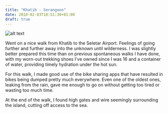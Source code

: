 ```yaml
---
title: "Khatib - Serangoon"
date: 2018-02-03T18:51:30+01:00
draft: true
---
```


![alt text][logo]

Went on a nice walk from Khatib to the Seletar Airport. Feelings of going further and further away into the unknown until wilderness.
I was slightly better prepared this time than on previous spontaneous walks I have done, with my worn-out trekking shoes I've owned since I was 16 and a container of water, providing timely hydration under the hot sun.

For this walk, I made good use of the bike sharing apps that have resulted in bikes being dumped pretty much everywhere. Even one of the oldest ones, leaking from the rain, gave me enough to go on without getting too tired or wasting too much time.

At the end of the walk, I found high gates and wire seemingly surrounding the island, cutting off access to the sea.

[logo]: https://maps.googleapis.com/maps/api/staticmap?key=AIzaSyB_HmbpG2ghMh1g3HEAWG9zfQEb-llLIOU&center=1.418336,103.849543&zoom=13&size=400x400&style=feature:administrative%7Celement:labels.text.stroke%7Ccolor:0xffffff&style=feature:landscape%7Ccolor:0xfffb96&style=feature:landscape%7Celement:labels.text.fill%7Ccolor:0x000000&style=feature:landscape%7Celement:labels.text.stroke%7Ccolor:0xffffff&style=feature:poi%7Celement:labels.text.stroke%7Ccolor:0xffffff&style=feature:poi.business%7Celement:geometry%7Ccolor:0x05ffa1&style=feature:poi.business%7Celement:labels%7Cvisibility:off&style=feature:poi.business%7Celement:labels.icon%7Cvisibility:on&style=feature:poi.medical%7Cvisibility:off&style=feature:road%7Celement:geometry%7Ccolor:0xb967ff&style=feature:road%7Celement:labels.text.stroke%7Ccolor:0xffffff&style=feature:road.highway%7Cvisibility:simplified&style=feature:road.highway%7Celement:labels.text.fill%7Ccolor:0x000000&style=feature:road.highway%7Celement:labels.text.stroke%7Ccolor:0x000000&style=feature:transit.line%7Celement:geometry.fill%7Ccolor:0x000000&style=feature:water%7Ccolor:0x01cdfe&path=color:0xff0000aa%7Cweight:5%7C1.41725,103.83322%7C1.41709,103.83313%7C1.41683,103.833%7C1.41637,103.83277%7C1.41553,103.83235%7C1.41502,103.8321%7C1.41466,103.83191%7C1.41406,103.83161%7C1.41338,103.83126%7C1.41245,103.83076%7C1.41216,103.8306%7C1.41174,103.83035%7C1.41131,103.83011%7C1.41116,103.83002%7C1.41095,103.82991%7C1.41064,103.82977%7C1.41047,103.82968%7C1.41023,103.82958%7C1.41007,103.82952%7C1.41005,103.8297%7C1.41004,103.8299%7C1.40998,103.82986%7C1.40994,103.82984%7C1.40992,103.82984%7C1.40991,103.82984%7C1.40987,103.82985%7C1.40984,103.82986%7C1.40983,103.82986%7C1.40983,103.82987%7C1.40983,103.82988%7C1.40984,103.8299%7C1.40984,103.82991%7C1.40984,103.82992%7C1.40983,103.82993%7C1.40982,103.82993%7C1.4098,103.82994%7C1.40956,103.83002%7C1.40951,103.83004%7C1.4094,103.83018%7C1.40941,103.83028%7C1.40942,103.83038%7C1.40943,103.83051%7C1.40946,103.83076%7C1.40947,103.83082%7C1.40948,103.83088%7C1.40947,103.83096%7C1.40947,103.83102%7C1.40946,103.8311%7C1.40945,103.83123%7C1.40945,103.83132%7C1.40947,103.8314%7C1.40953,103.83157%7C1.40957,103.83171%7C1.40961,103.83181%7C1.40963,103.83183%7C1.40964,103.83184%7C1.40968,103.83184%7C1.40972,103.83194%7C1.40976,103.83203%7C1.40994,103.83241%7C1.41,103.83251%7C1.41007,103.83265%7C1.41014,103.83278%7C1.41022,103.83289%7C1.41031,103.833%7C1.41038,103.83309%7C1.41044,103.8331%7C1.41056,103.83313%7C1.41058,103.83314%7C1.4106,103.83315%7C1.41062,103.83317%7C1.41064,103.83319%7C1.41065,103.83321%7C1.4107,103.83329%7C1.41073,103.83335%7C1.41084,103.83357%7C1.41087,103.83363%7C1.41097,103.83383%7C1.41106,103.83388%7C1.41109,103.83389%7C1.41111,103.83391%7C1.41121,103.83402%7C1.41128,103.83421%7C1.41132,103.83429%7C1.41133,103.8343%7C1.41134,103.83431%7C1.41134,103.83432%7C1.41135,103.83432%7C1.41137,103.83432%7C1.41141,103.83431%7C1.41145,103.8343%7C1.4115,103.83441%7C1.41151,103.83444%7C1.41152,103.83446%7C1.41154,103.83448%7C1.41155,103.83449%7C1.4116,103.83451%7C1.41164,103.83453%7C1.41168,103.83454%7C1.4117,103.83454%7C1.41172,103.83453%7C1.4118,103.83453%7C1.41183,103.83461%7C1.41185,103.83469%7C1.41198,103.83535%7C1.41207,103.83576%7C1.41215,103.83607%7C1.41216,103.83613%7C1.41233,103.83672%7C1.41252,103.83739%7C1.41304,103.83903%7C1.41307,103.83912%7C1.4131,103.8392%7C1.41324,103.8396%7C1.41338,103.83998%7C1.41347,103.84025%7C1.41356,103.84051%7C1.41366,103.84076%7C1.41384,103.8412%7C1.41405,103.84168%7C1.4143,103.84226%7C1.41443,103.84256%7C1.41447,103.84266%7C1.41455,103.84281%7C1.41479,103.84341%7C1.41483,103.84349%7C1.41494,103.84378%7C1.41509,103.84414%7C1.4151,103.84418%7C1.41523,103.84443%7C1.41536,103.84463%7C1.41544,103.84477%7C1.41549,103.84483%7C1.41554,103.84491%7C1.41573,103.84513%7C1.41584,103.84524%7C1.41588,103.84528%7C1.41599,103.84537%7C1.41611,103.84546%7C1.41626,103.84556%7C1.41688,103.84586%7C1.41742,103.84611%7C1.41765,103.84623%7C1.41782,103.84634%7C1.41801,103.84647%7C1.41813,103.84655%7C1.41835,103.84674%7C1.41843,103.84681%7C1.41858,103.84694%7C1.41881,103.84714%7C1.41932,103.84759%7C1.41999,103.84818%7C1.42035,103.84849%7C1.42128,103.84937%7C1.422,103.85009%7C1.42209,103.85018%7C1.42229,103.85039%7C1.42244,103.85055%7C1.42299,103.85113%7C1.4236,103.85182%7C1.42406,103.85232%7C1.42491,103.85302%7C1.42599,103.85383%7C1.42609,103.85403%7C1.42615,103.85416%7C1.42622,103.85441%7C1.42624,103.85451%7C1.42625,103.8546%7C1.42624,103.85478%7C1.4262,103.85499%7C1.42615,103.85514%7C1.42596,103.85558%7C1.4257,103.85613%7C1.42568,103.85619%7C1.42552,103.85649%7C1.42547,103.8566%7C1.42546,103.85663%7C1.42544,103.85667%7C1.4254,103.85674%7C1.42516,103.85723%7C1.42354,103.86069%7C1.4235,103.86076%7C1.42344,103.86088%7C1.42287,103.86212%7C1.42246,103.86305%7C1.42232,103.86336%7C1.42227,103.86349%7C1.42221,103.8636%7C1.42217,103.86367%7C1.42194,103.864%7C1.42203,103.86407%7C1.4222,103.86422%7C1.42234,103.86435%7C1.42243,103.86444%7C1.42293,103.86502%7C1.42301,103.86512%7C1.42318,103.86543%7C1.4233,103.86558%7C1.42334,103.86563%7C1.42378,103.86616%7C1.42414,103.86656%7C1.4247,103.86723%7C1.42537,103.86798%7C1.42603,103.86876%7C1.42657,103.86934%7C1.42671,103.86949%7C1.42681,103.8696%7C1.42697,103.86978%7C1.42703,103.86985%7C1.42723,103.87008%7C1.42747,103.87037%7C1.42775,103.87068%7C1.42815,103.87114%7C1.42843,103.87146%7C1.42878,103.87186%7C1.42907,103.87219%7C1.42952,103.8727%7C1.42985,103.87307%7C1.43017,103.87342%7C1.43032,103.87361%7C1.43041,103.87371%7C1.43055,103.87387%7C1.43072,103.87409%7C1.43079,103.87419%7C1.43084,103.87428%7C1.4309,103.87438%7C1.43097,103.87451%7C1.43104,103.87468%7C1.4311,103.87484%7C1.43114,103.87497%7C1.43118,103.87511%7C1.43121,103.87523%7C1.43123,103.87534%7C1.43125,103.87544%7C1.43128,103.87564%7C1.43128,103.87572%7C1.43128,103.87581%7C1.43128,103.87602%7C1.43126,103.87618%7C1.43125,103.87631%7C1.43122,103.87646%7C1.43118,103.87663%7C1.43114,103.87677%7C1.43109,103.8769%7C1.43106,103.87698 "Walking map"
